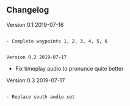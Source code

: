 Changelog
---------

Version 0.1 2019-07-16
```````````````````````

- Complete waypoints 1, 2, 3, 4, 5, 6


Version 0.2 2019-07-17
```````````````````````

- Fix timeplay audio to pronunce quite better


Version 0.3 2019-07-17
```````````````````````

- Replace south audio set
